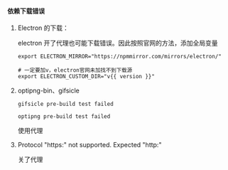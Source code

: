 #### 依赖下载错误

1. Electron 的下载：

   electron 开了代理也可能下载错误。因此按照官网的方法，添加全局变量

    ```shell
    export ELECTRON_MIRROR="https://npmmirror.com/mirrors/electron/"

    # 一定要加v，electron官网未加找不到下载源
    export ELECTRON_CUSTOM_DIR="v{{ version }}"
    ```

2. optipng-bin、gifsicle

    ```shell
    gifsicle pre-build test failed
      
    optipng pre-build test failed
    ```

   使用代理

3. Protocol "https:" not supported. Expected "http:"

   关了代理


